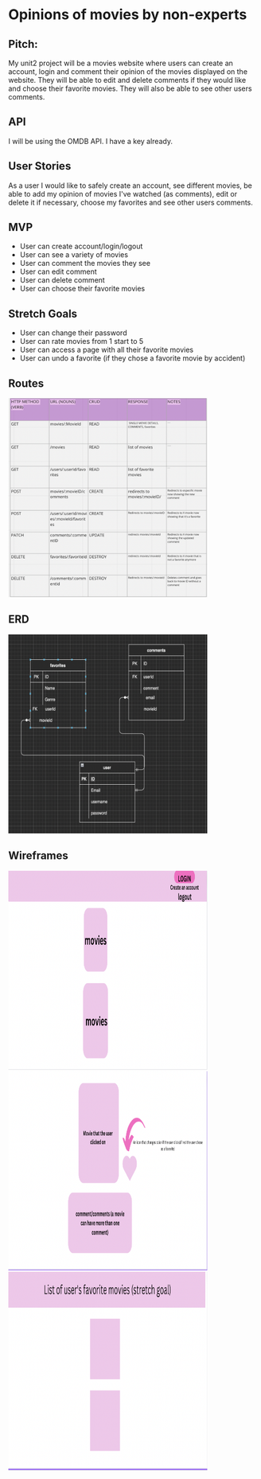 # Opinions of movies by non-experts

## Pitch:
My unit2 project will be a movies website where users can create an account, login and comment their opinion of the movies displayed on the website. They will be able to edit and delete comments if they would like and choose their favorite movies. They will also be able to see other users comments.

## API
I will be using the OMDB API. I have a key already.


## User Stories
As a user I would like to safely create an account, see different movies, be able to add my opinion of movies I've watched (as comments), edit or delete it if necessary, choose my favorites and see other users comments.

## MVP
* User can create account/login/logout
* User can see a variety of movies
* User can comment the movies they see
* User can edit comment
* User can delete comment
* User can choose their favorite movies

## Stretch Goals
* User can change their password
* User can rate movies from 1 start to 5
* User can access a page with all their favorite movies
* User can undo a favorite (if they chose a favorite movie by accident)

## Routes
<img src="./images/routes.png" width="400" height="400"/>

## ERD
<img src="./images/erd.png" width="400" height="400"/>

## Wireframes
<img src="./images/image1.png" width="400" height="400"/>
<img src="./images/image2.png" width="400" height="400"/>
<img src="./images/image3.png" width="400" height="400"/>